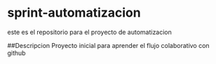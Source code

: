 # sprint-automatizacion
este es el repositorio para el proyecto de automatizacion

##Descripcion
Proyecto inicial para aprender el flujo colaborativo con github

